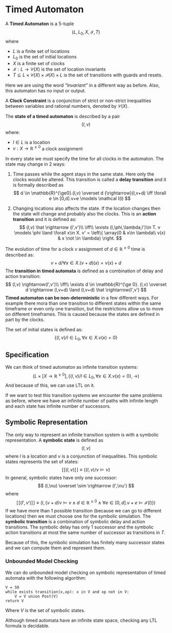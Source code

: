 # Timed Automaton

A **Timed Automaton** is a 5-tuple
$$
(L,L_0,X ,\mathcal I,T)
$$
where

- $L$ is a finite set of locations
- $L_0$ is the set of initial locations
- $X$ is a finite set of clocks
- $\mathcal I : L \rightarrow \mathcal C(X)$ is the set of location invariants
- $T \subseteq L \times \mathcal C(X) \times \mathcal P(X) \times L$ is the set of transitions with guards and resets.

Here we are using the word *"Invariant"* in a different way as before. Also, this automaton has no input or output.

A **Clock Constraint** is a conjunction of strict or non-strict inequalities between variables and rational numbers, denoted by $\mathcal C(X)$.

The **state of a timed automaton** is described by a pair
$$
(l,v)
$$
where:

- $l \in L$ is a location
- $v : X \rightarrow \mathbb{R}^{\ge 0}$ a clock assignment

In every state we must specify the time for all clocks in the automaton. The state may change in 2 ways:

1. Time passes while the agent stays in the same state. Here only the clocks would be altered. This transition is called a **delay transition** and it is formally described as
   $$
   d \in \mathbb{R}^{\ge0}.(l,v)  \overset d {\rightarrow}(l,v+d) \iff \forall e \in [0,d].v+e \models \mathcal I(l)
   $$
   

   
2. Changing locations also affects the state. If the location changes then the state will change and probably also the clocks. This is an **action transition** and it is defined as:
   $$
   (l,v) \hat \rightarrow (l',v')\\ \iff\\ \exists (l,\phi,\lambda,l')\in T. v \models \phi \land \forall x\in X. v' = 
   \left\{
   \array{0 & x\in \lambda\\ v(x) & x \not \in \lambda}
   \right.
   $$

The evolution of time for a clock $v$ assignment of $d \in \mathbb{R}^{\ge 0}$ time is described as:
$$
v+d / \forall x \in X. (v+d)(x)  =v(x) + d
$$
The **transition in timed automata** is defined as a combination of delay and action transition:
$$
(l,v) \rightarrow(l',v')\\ \iff\\
\exists d \in \mathbb{R}^{\ge 0}. (l,v) \overset d \rightarrow (l,v+d) \land (l,v+d) \hat \rightarrow(l',v')
$$
**Timed automaton can be non-deterministic** in a few different ways. For example there mora than one transition to different states within the same timeframe or even only one transition, but the restrictions allow us to move on different timeframes. This is caused because the states are defined in part by the clocks. 

The set of initial states is defined as:
$$
\{(l,v)/ l \in L_0, \forall x \in X. v(x) = 0\}
$$

## Specification

We can think of timed automaton as infinite transition systems:
$$
(L \times [X\rightarrow \mathbb{R}^{\ge 0}], \{(l,v)/ l\in L_0, \forall x \in X.v(x) = 0\}, \rightarrow )
$$
And because of this, we can use LTL on it.

If we want to test this transition systems we encounter the same problems as before, where we have an infinite number of paths with infinite length and each state has infinite number of successors.

## Symbolic Representation

The only way to represent an infinite transition system is with a symbolic representation. A **symbolic state** is defined as 
$$
(l,\nu)
$$
 where $l$ is a location and $\nu$ is a conjunction of inequalities. This symbolic states represents the set of states:
$$
[\![(l,\nu)]\!] \equiv \{(l,v)/ v \models \nu\} 
$$
In general, symbolic states have only one successor:
$$
(l,\nu) \overset \sim \rightarrow (l',\nu')
$$
where
$$
[\![ (l',\nu') ]\!]  \equiv (l,\{v+d/v \models \nu\land d\in \mathbb{R}^{\ge 0}\land \forall e \in [0,d].v+e\models \mathcal I(l)\})
$$
If we have more than 1 possible transition (because we can go to different locations) then we must choose one for the symbolic simulation. The **symbolic transition** is a combination of symbolic delay and action transitions. The symbolic delay has only 1 successor and the symbolic action transitions at most the same number of successor as transitions in $T$.

Because of this, the symbolic simulation has finitely many successor states and we can compute them and represent them.

### Unbounded Model Checking

We can do unbounded model checking on symbolic representation of timed automata with the following algorithm:

```pseudocode
V = S0
while exists transition(x,xp): x in V and xp not in V:
	V = V union Post(V)
return V
```

Where $V$ is the set of symbolic states.

Although timed automata have an infinite state space, checking any LTL formula is decidable. 


